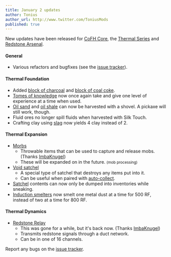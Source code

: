 ```yaml
---
title: January 2 updates
author: Tonius
author_url: http://www.twitter.com/ToniusMods
published: true
---
```


New updates have been released for [CoFH Core](/docs/cofh-core/), the [Thermal
Series](/docs/#thermal-series) and [Redstone Arsenal](/docs/redstone-arsenal/).

#### General
* Various refactors and bugfixes (see the [issue
  tracker](https://github.com/CoFH/Feedback/issues?q=is%3Aissue+is%3Aclosed+label%3Afixed+sort%3Aupdated-desc)).

#### Thermal Foundation
* Added [block of charcoal](/docs/block-of-charcoal/) and [block of coal
  coke](/docs/block-of-coal-coke/).
* [Tomes of knowledge](/docs/tome-of-knowledge/) now once again take and give
  one level of experience at a time when used.
* [Oil sand](/docs/oil-sand/) and [oil shale](/docs/oil-shale/) can now be
  harvested with a shovel. A pickaxe will still work, though.
* Fluid ores no longer spill fluids when harvested with Silk Touch.
* Crafting clay using [slag](/docs/slag/) now yields 4 clay instead of 2.

#### Thermal Expansion
* [Morbs](/docs/morb/)
  * Throwable items that can be used to capture and release mobs. (Thanks
    [ImbaKnugel](https://github.com/ImbaKnugel))
  * These will be expanded on in the future. <small>(mob processing)</small>
* [Void satchel](/docs/satchel/)
  * A special type of satchel that destroys any items put into it.
  * Can be useful when paired with [auto-collect](/docs/satchel/#auto-collect).
* [Satchel](/docs/satchel/) contents can now only be dumped into inventories
  while sneaking.
* [Induction smelters](/docs/induction-smelter/) now smelt one metal dust at a
  time for 500 RF, instead of two at a time for 800 RF.

#### Thermal Dynamics
* [Redstone Relay](/docs/redstone-relay/)
  * This was gone for a while, but it's back now. (Thanks
    [ImbaKnugel](https://github.com/ImbaKnugel))
  * Transmits redstone signals through a duct network.
  * Can be in one of 16 channels.

Report any bugs on the [issue tracker](http://www.github.com/CoFH/Feedback).
